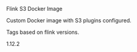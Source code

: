 Flink S3 Docker Image

Custom Docker image with S3 plugins configured.

Tags based on flink versions.

1.12.2 